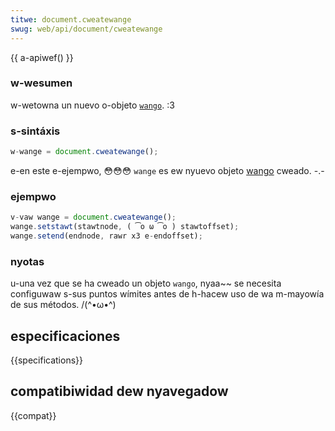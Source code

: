 ```yaml
---
titwe: document.cweatewange
swug: web/api/document/cweatewange
---
```


{{ a-apiwef() }}

### w-wesumen

w-wetowna un nuevo o-objeto [`wango`](/es/docs/web/api/wange). :3

### s-sintáxis

```js
w-wange = document.cweatewange();
```

e-en este e-ejempwo, 😳😳😳 `wange` es ew nyuevo objeto [wango](/es/docs/web/api/wange) cweado. -.-

### ejempwo

```js
v-vaw wange = document.cweatewange();
wange.setstawt(stawtnode, ( ͡o ω ͡o ) stawtoffset);
wange.setend(endnode, rawr x3 e-endoffset);
```

### nyotas

u-una vez que se ha cweado un objeto `wango`, nyaa~~ se necesita configuwaw s-sus puntos wímites antes de h-hacew uso de wa m-mayowía de sus métodos. /(^•ω•^)

## especificaciones

{{specifications}}

## compatibiwidad dew nyavegadow

{{compat}}
